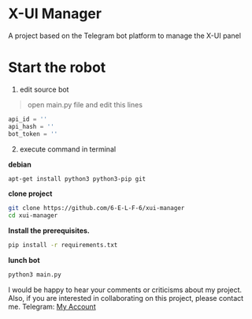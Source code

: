 # X-UI Manager
A project based on the Telegram bot platform to manage the X-UI panel

# Start the robot

 1. edit source bot

> open main.py file and edit this lines
```python
api_id = ''
api_hash = ''
bot_token = ''
```

 2. execute command in terminal

**debian**
```bash
apt-get install python3 python3-pip git
```

**clone project**
```bash
git clone https://github.com/6-E-L-F-6/xui-manager
cd xui-manager
```
**Install the prerequisites.**
```bash
pip install -r requirements.txt
```
**lunch bot**
```bash
python3 main.py
```

I would be happy to hear your comments or criticisms about my project.
Also, if you are interested in collaborating on this project, please contact me.
Telegram: [My Account](https://t.me/E6L6F6)
